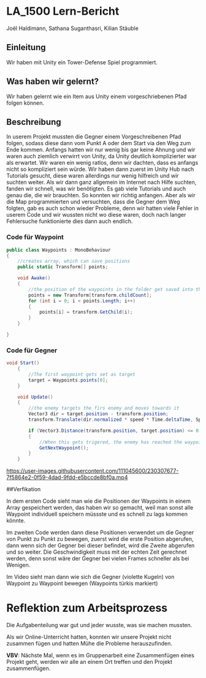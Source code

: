 # LA_1500 Lern-Bericht

Joël Haldimann, Sathana Suganthasri, Kilian Stäuble

## Einleitung

Wir haben mit Unity ein Tower-Defense Spiel programmiert.

## Was haben wir gelernt?

Wir haben gelernt wie ein Item aus Unity einem vorgeschriebenen Pfad folgen können.

## Beschreibung

In userem Projekt mussten die Gegner einem Vorgeschreibenen Pfad folgen, sodass diese dann vom Punkt A oder dem Start via den Weg zum Ende kommen. Anfangs hatten wir
nur wenig bis gar keine Ahnung und wir waren auch ziemlich verwirrt von Unity, da Unity deutlich komplizierter war als erwartet. Wir waren ein wenig ratlos, denn wir 
dachten, dass es anfangs nicht so kompliziert sein würde. Wir haben dann zuerst im Unity Hub nach Tutorials gesucht, diese waren allerdings nur wenig hilfreich und wir
suchten weiter. Als wir dann ganz allgemein im Internet nach Hilfe suchten, fanden wir schnell, was wir benötigten. Es gab viele Tutorials und auch genau die, die wir
brauchten. So konnten wir richtig anfangen. Aber als wir die Map programmierten und versuchten, dass die Gegner dem Weg folgten, gab es auch schon wieder Probleme, denn
wir hatten viele Fehler in userem Code und wir wussten nicht wo diese waren, doch nach langer Fehlersuche funktionierte dies dann auch endlich.


### Code für Waypoint
``` csharp
public class Waypoints : MonoBehaviour
{
    //creates array, which can save positions
    public static Transform[] points;

    void Awake()
    {
        //the position of the waypoints in the folder get saved into the array
        points = new Transform[transform.childCount];
        for (int i = 0; i < points.Length; i++)
        {
            points[i] = transform.GetChild(i);
        }
    }

}

```

### Code für Gegner
``` csharp
void Start()
    {
        //The first waypoint gets set as target
        target = Waypoints.points[0];
    }

    void Update()
    {
        //the enemy targets the firs enemy and moves towards it
        Vector3 dir = target.position - transform.position;
        transform.Translate(dir.normalized * speed * Time.deltaTime, Space.World);

        if (Vector3.Distance(transform.position, target.position) <= 0.4f)
        {
            //When this gets trigered, the enemy has reached the waypoint
            GetNextWaypoint();
        }
    }
```

https://user-images.githubusercontent.com/111045600/230307677-7f5864e2-0f59-4dad-9fdd-e5bccde8bf0a.mp4

##Verfikation

In dem ersten Code sieht man wie die Positionen der Waypoints in einem Array gespeichert werden, das haben wir so gemacht, weil man sonst alle Waypoint individuell speichern müssste und es schnell zu lags kommen könnte.

Im zweiten Code werden dann diese Positionen verwendet um die Gegner von Punkt zu Punkt zu bewegen, zuerst wird die erste Position abgerufen, dann wenn sich der Gegner bei dieser befindet, wird die Zweite abgerufen und so weiter. Die Geschwindigkeit muss mit der echten Zeit gerechnet werden, denn sonst wäre der Gegner bei vielen Frames schneller als bei Wenigen. 

Im Video sieht man dann wie sich die Gegner (violette Kugeln) von Waypoint zu Waypoint bewegen (Waypoints türkis markiert) 


# Reflektion zum Arbeitsprozess

Die Aufgabenteilung war gut und jeder wusste, was sie machen mussten. 


Als wir Online-Unterricht hatten, konnten wir unsere Projekt nicht zusammen fügen und hatten Mühe die Probleme herauszufinden. 

**VBV**: Nächste Mal, wenn es im Gruppenarbeit eine Zusammenfügen eines Projekt geht, werden wir alle an einem Ort treffen und den Projekt zusammenfügen. 



